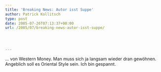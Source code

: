 ```yaml
---
title: 'Breaking News: Autor isst Suppe'
author: Patrick Kollitsch
type: post
date: 2005-07-26T07:13:37+00:00
url: /2005/07/breaking-news-autor-isst-suppe/




---
```

... von Western Money. Man muss sich ja langsam wieder dran gewöhnen. Angeblich soll es Oriental Style sein. Ich bin gespannt.
